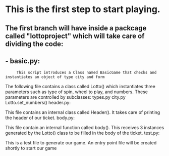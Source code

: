# This is the first step to start playing.

## The first branch will have inside a packcage called "lottoproject" which will take care of dividing the code:
## - basic.py: 
         This script introduces a Class named BasicGame that checks and instantiates an object of type city and form
    

The following file contains a class called Lotto() which instantiates three parameters such as type of spin, wheel to play, and numbers.
These parameters are controlled by subclasses:
types.py
city.py
Lotto.set_numbers()
header.py:

This file contains an internal class called Header(). It takes care of printing the header of our ticket.
body.py:

This file contain an internal function called body(). This receives 3 instances generated by the Lotto() class to be filled in the body of the ticket.
test.py:

This is a test file to generate our game. An entry point file will be created shortly to start our game
